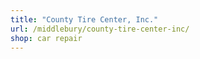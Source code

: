 ```yaml
---
title: "County Tire Center, Inc."
url: /middlebury/county-tire-center-inc/
shop: car repair
---
```

